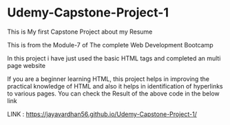 # Udemy-Capstone-Project-1

This is My first Capstone Project about my Resume

This is from the Module-7 of The complete Web Development Bootcamp

In this project i have just used the basic HTML tags and completed an 
multi page website

If you are a beginner learning HTML, this project helps in improving the practical knowledge of HTML and also it helps in identification of hyperlinks to various pages.
You can check the Result of the above code in the below link

LINK : https://jayavardhan56.github.io/Udemy-Capstone-Project-1/
